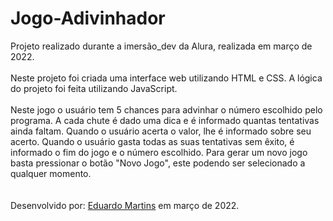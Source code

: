 # Jogo-Adivinhador

<p>
  Projeto realizado durante a imersão_dev da Alura, realizada em março de 2022.
  <br><br>
  Neste projeto foi criada uma interface web utilizando HTML e CSS. A lógica do projeto foi feita utilizando JavaScript.
  <br><br>
  Neste jogo o usuário tem 5 chances para advinhar o número escolhido pelo programa. A cada chute é dado uma dica e é informado quantas tentativas ainda faltam. Quando o usuário acerta o valor, lhe é informado sobre seu acerto. Quando o usuário gasta todas as suas tentativas sem êxito, é informado o fim do jogo e o número escolhido. Para gerar um novo jogo basta pressionar o botão "Novo Jogo", este podendo ser selecionado a qualquer momento.
  <br><br><br>
  Desenvolvido por: <a href="https://www.linkedin.com/in/eduardomellomartins/" target="_blank">Eduardo Martins</a> em março de 2022.
</p>
